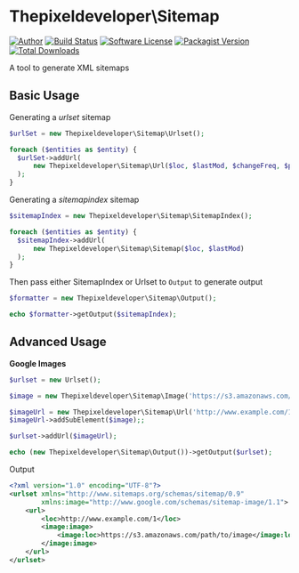 Thepixeldeveloper\Sitemap
=========================

[![Author](http://img.shields.io/badge/author-@colonelrosa-blue.svg?style=flat-square)](https://twitter.com/colonelrosa)
[![Build Status](https://img.shields.io/travis/ThePixelDeveloper/Sitemap-v2/master.svg?style=flat-square)](https://travis-ci.org/ThePixelDeveloper/Sitemap-v2)
[![Software License](https://img.shields.io/badge/license-MIT-brightgreen.svg?style=flat-square)](LICENSE)
[![Packagist Version](https://img.shields.io/packagist/v/thepixeldeveloper/sitemap.svg?style=flat-square)](https://packagist.org/packages/thepixeldeveloper/sitemap)
[![Total Downloads](https://img.shields.io/packagist/dt/thepixeldeveloper/sitemap.svg?style=flat-square)](https://packagist.org/packages/thepixeldeveloper/sitemap)

A tool to generate XML sitemaps

Basic Usage
-----

Generating a _urlset_ sitemap

``` php
$urlSet = new Thepixeldeveloper\Sitemap\Urlset(); 

foreach ($entities as $entity) {
  $urlSet->addUrl(
      new Thepixeldeveloper\Sitemap\Url($loc, $lastMod, $changeFreq, $priority)
  );
}
```

Generating a _sitemapindex_ sitemap


``` php
$sitemapIndex = new Thepixeldeveloper\Sitemap\SitemapIndex(); 

foreach ($entities as $entity) {
  $sitemapIndex->addUrl(
      new Thepixeldeveloper\Sitemap\Sitemap($loc, $lastMod)
  );
}
```

Then pass either SitemapIndex or Urlset to `Output` to generate output


``` php
$formatter = new Thepixeldeveloper\Sitemap\Output();

echo $formatter->getOutput($sitemapIndex);
```

Advanced Usage
--------------

**Google Images**

``` php
$urlset = new Urlset();

$image = new Thepixeldeveloper\Sitemap\Image('https://s3.amazonaws.com/path/to/image');

$imageUrl = new Thepixeldeveloper\Sitemap\Url('http://www.example.com/1');
$imageUrl->addSubElement($image);;

$urlset->addUrl($imageUrl);

echo (new Thepixeldeveloper\Sitemap\Output())->getOutput($urlset);
```

Output

``` xml
<?xml version="1.0" encoding="UTF-8"?>
<urlset xmlns="http://www.sitemaps.org/schemas/sitemap/0.9"
        xmlns:image="http://www.google.com/schemas/sitemap-image/1.1">
    <url>
        <loc>http://www.example.com/1</loc>
        <image:image>
            <image:loc>https://s3.amazonaws.com/path/to/image</image:loc>
        </image:image>
    </url>
</urlset>
```
